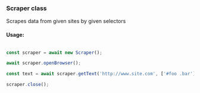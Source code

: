  ### Scraper class
 
Scrapes data from given sites by given selectors

#### Usage:

```js

const scraper = await new Scraper();

await scraper.openBrowser();

const text = await scraper.getText('http://www.site.com', ['#foo .bar']);

scraper.close();

```
